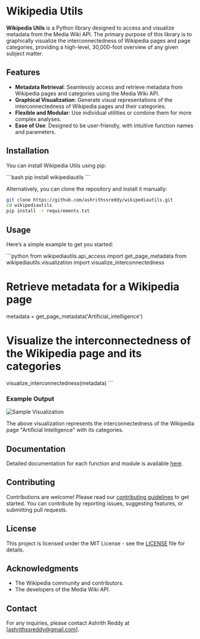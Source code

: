
# Wikipedia Utils

**Wikipedia Utils** is a Python library designed to access and visualize metadata from the Media Wiki API. The primary purpose of this library is to graphically visualize the interconnectedness of Wikipedia pages and page categories, providing a high-level, 30,000-foot overview of any given subject matter.

## Features

- **Metadata Retrieval**: Seamlessly access and retrieve metadata from Wikipedia pages and categories using the Media Wiki API.
- **Graphical Visualization**: Generate visual representations of the interconnectedness of Wikipedia pages and their categories.
- **Flexible and Modular**: Use individual utilities or combine them for more complex analyses.
- **Ease of Use**: Designed to be user-friendly, with intuitive function names and parameters.

## Installation

You can install Wikipedia Utils using pip:

\`\`\`bash
pip install wikipediautils
\`\`\`

Alternatively, you can clone the repository and install it manually:

```bash
git clone https://github.com/ashrithssreddy/wikipediautils.git
cd wikipediautils
pip install -r requirements.txt
```

## Usage

Here’s a simple example to get you started:

\`\`\`python
from wikipediautils.api_access import get_page_metadata
from wikipediautils.visualization import visualize_interconnectedness

# Retrieve metadata for a Wikipedia page
metadata = get_page_metadata('Artificial_intelligence')

# Visualize the interconnectedness of the Wikipedia page and its categories
visualize_interconnectedness(metadata)
\`\`\`

### Example Output

![Sample Visualization](examples/sample_output.png)

The above visualization represents the interconnectedness of the Wikipedia page "Artificial Intelligence" with its categories.

## Documentation

Detailed documentation for each function and module is available [here](link-to-docs). 

## Contributing

Contributions are welcome! Please read our [contributing guidelines](CONTRIBUTING.md) to get started. You can contribute by reporting issues, suggesting features, or submitting pull requests.

## License

This project is licensed under the MIT License - see the [LICENSE](LICENSE) file for details.

## Acknowledgments

- The Wikipedia community and contributors.
- The developers of the Media Wiki API.

## Contact

For any inquiries, please contact Ashrith Reddy at [ashrithssreddy@gmail.com].
